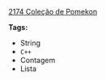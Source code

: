 [2174 Coleção de Pomekon](https://www.urionlinejudge.com.br/judge/pt/problems/view/2174)

**Tags:**
- String
- `C++`
- Contagem
- Lista